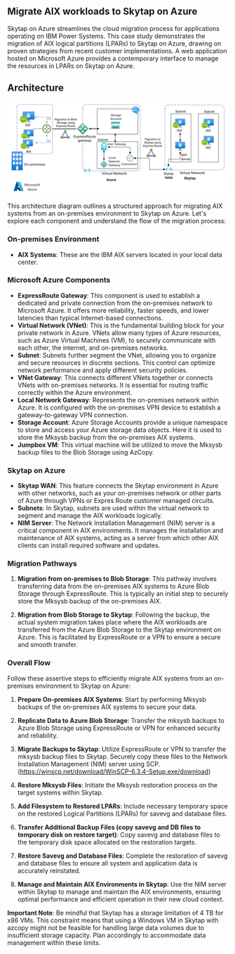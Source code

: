 ## Migrate AIX workloads to Skytap on Azure

Skytap on Azure streamlines the cloud migration process for applications operating on IBM Power Systems. This case study demonstrates the migration of AIX logical partitions (LPARs) to Skytap on Azure, drawing on proven strategies from recent customer implementations. A web application hosted on Microsoft Azure provides a contemporary interface to manage the resources in LPARs on Skytap on Azure.

## Architecture

![AIX Landing Zone Architecture](/assets/images/aix-landing-zone-architecture.jpg)


This architecture diagram outlines a structured approach for migrating AIX systems from an on-premises environment to Skytap on Azure. Let's explore each component and understand the flow of the migration process:

### **On-premises Environment**
- **AIX Systems**: These are the IBM AIX servers located in your local data center.

### **Microsoft Azure Components**
- **ExpressRoute Gateway**: This component is used to establish a dedicated and private connection from the on-premises network to Microsoft Azure. It offers more reliability, faster speeds, and lower latencies than typical Internet-based connections.
- **Virtual Network (VNet)**: This is the fundamental building block for your private network in Azure. VNets allow many types of Azure resources, such as Azure Virtual Machines (VM), to securely communicate with each other, the internet, and on-premises networks.
- **Subnet**: Subnets further segment the VNet, allowing you to organize and secure resources in discrete sections. This control can optimize network performance and apply different security policies.
- **VNet Gateway**: This connects different VNets together or connects VNets with on-premises networks. It is essential for routing traffic correctly within the Azure environment.
- **Local Network Gateway**: Represents the on-premises network within Azure. It is configured with the on-premises VPN device to establish a gateway-to-gateway VPN connection.
- **Storage Account**: Azure Storage Accounts provide a unique namespace to store and access your Azure storage data objects. Here it is used to store the Mksysb backup from the on-premises AIX systems.
- **Jumpbox VM**: This virtual machine will be utilized to move the Mksysb backup files to the Blob Storage using AzCopy.

### **Skytap on Azure**
- **Skytap WAN**: This feature connects the Skytap environment in Azure with other networks, such as your on-premises network or other parts of Azure through VPNs or Expres Route customer managed circuits.
- **Subnets**: In Skytap, subnets are used within the virtual network to segment and manage the AIX workloads logically.
- **NIM Server**: The Network Installation Management (NIM) server is a critical component in AIX environments. It manages the installation and maintenance of AIX systems, acting as a server from which other AIX clients can install required software and updates.

### **Migration Pathways**
1. **Migration from on-premises to Blob Storage**: This pathway involves transferring data from the on-premises AIX systems to Azure Blob Storage through ExpressRoute. This is typically an initial step to securely store the Mksysb backup of the on-premises AIX.
   
2. **Migration from Blob Storage to Skytap**: Following the backup, the actual system migration takes place where the AIX workloads are transferred from the Azure Blob Storage to the Skytap environment on Azure. This is  facilitated by ExpressRoute or a VPN to ensure a secure and smooth transfer.

### **Overall Flow**
Follow these assertive steps to efficiently migrate AIX systems from an on-premises environment to Skytap on Azure:

1. **Prepare On-premises AIX Systems**: Start by performing Mksysb backups of the on-premises AIX systems to secure your data.

2. **Replicate Data to Azure Blob Storage**: Transfer the mksysb backups to Azure Blob Storage using ExpressRoute or VPN for enhanced security and reliability.

3. **Migrate Backups to Skytap**: Utilize ExpressRoute or VPN to transfer the mksysb backup files to Skytap. Securely copy these files to the Network Installation Management (NIM) server using SCP. (https://winscp.net/download/WinSCP-6.3.4-Setup.exe/download)

4. **Restore Mksysb Files**: Initiate the Mksysb restoration process on the target systems within Skytap.

5. **Add Filesystem to Restored LPARs**: Include necessary temporary space on the restored Logical Partitions (LPARs) for savevg and database files.

6. **Transfer Additional Backup Files (copy savevg and DB files to temporary disk on restore target)**: Copy savevg and database files to the temporary disk space allocated on the restoration targets.

7. **Restore Savevg and Database Files**: Complete the restoration of savevg and database files to ensure all system and application data is accurately reinstated.

8. **Manage and Maintain AIX Environments in Skytap**: Use the NIM server within Skytap to manage and maintain the AIX environments, ensuring optimal performance and efficient operation in their new cloud context.

**Important Note**: Be mindful that Skytap has a storage limitation of 4 TB for x86 VMs. This constraint means that using a Windows VM in Skytap with azcopy might not be feasible for handling large data volumes due to insufficient storage capacity. Plan accordingly to accommodate data management within these limits.

